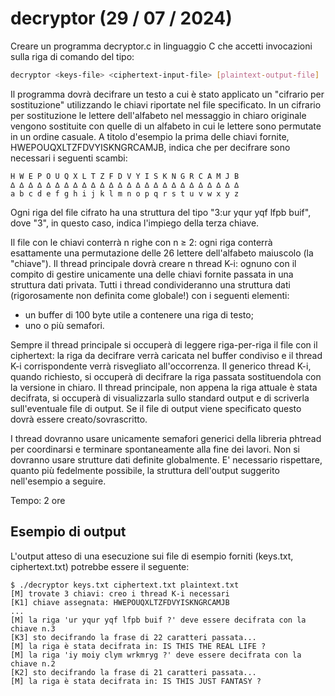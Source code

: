 # decryptor (29 / 07 / 2024)
Creare un programma decryptor.c in linguaggio C che accetti invocazioni sulla riga di comando del tipo:
```bash
decryptor <keys-file> <ciphertext-input-file> [plaintext-output-file]
```
Il programma dovrà decifrare un testo a cui è stato applicato un "cifrario per sostituzione" utilizzando le chiavi riportate nel file specificato.
In un cifrario per sostituzione le lettere dell'alfabeto nel messaggio in chiaro originale vengono sostituite con quelle di un alfabeto in cui le lettere sono permutate in un ordine casuale.
A titolo d'esempio la prima delle chiavi fornite, HWEPOUQXLTZFDVYISKNGRCAMJB, indica che per decifrare sono necessari i seguenti scambi:
```
H W E P O U Q X L T Z F D V Y I S K N G R C A M J B
∆ ∆ ∆ ∆ ∆ ∆ ∆ ∆ ∆ ∆ ∆ ∆ ∆ ∆ ∆ ∆ ∆ ∆ ∆ ∆ ∆ ∆ ∆ ∆ ∆ ∆
a b c d e f g h i j k l m n o p q r s t u v w x y z
```
Ogni riga del file cifrato ha una struttura del tipo "3:ur yqur yqf lfpb buif", dove "3", in questo caso, indica l'impiego della terza chiave.

Il file con le chiavi conterrà n righe con n ≥ 2: ogni riga conterrà esattamente una permutazione delle 26 lettere dell'alfabeto maiuscolo (la "chiave").
Il thread principale dovrà creare n thread K-i: ognuno con il compito di gestire unicamente una delle chiavi fornite passata in una struttura dati privata.
Tutti i thread condivideranno una struttura dati (rigorosamente non definita come globale!) con i seguenti elementi:
- un buffer di 100 byte utile a contenere una riga di testo;
- uno o più semafori.

Sempre il thread principale si occuperà di leggere riga-per-riga il file con il ciphertext: la riga da decifrare verrà caricata nel buffer condiviso e il thread K-i corrispondente verrà risvegliato all'occorrenza.
Il generico thread K-i, quando richiesto, si occuperà di decifrare la riga passata sostituendola con la versione in chiaro.
Il thread principale, non appena la riga attuale è stata decifrata, si occuperà di visualizzarla sullo standard output e di scriverla sull'eventuale file di output.
Se il file di output viene specificato questo dovrà essere creato/sovrascritto.

I thread dovranno usare unicamente semafori generici della libreria phtread per coordinarsi e terminare spontaneamente alla fine dei lavori.
Non si dovranno usare strutture dati definite globalmente. E' necessario rispettare, quanto più fedelmente possibile, la struttura dell'output suggerito nell'esempio a seguire.

Tempo: 2 ore

## Esempio di output
L'output atteso di una esecuzione sui file di esempio forniti (keys.txt, ciphertext.txt) potrebbe essere il seguente:
```
$ ./decryptor keys.txt ciphertext.txt plaintext.txt
[M] trovate 3 chiavi: creo i thread K-i necessari
[K1] chiave assegnata: HWEPOUQXLTZFDVYISKNGRCAMJB
...
[M] la riga 'ur yqur yqf lfpb buif ?' deve essere decifrata con la chiave n.3
[K3] sto decifrando la frase di 22 caratteri passata...
[M] la riga è stata decifrata in: IS THIS THE REAL LIFE ?
[M] la riga 'iy moiy clym wrkmryg ?' deve essere decifrata con la chiave n.2
[K2] sto decifrando la frase di 21 caratteri passata...
[M] la riga è stata decifrata in: IS THIS JUST FANTASY ?
```